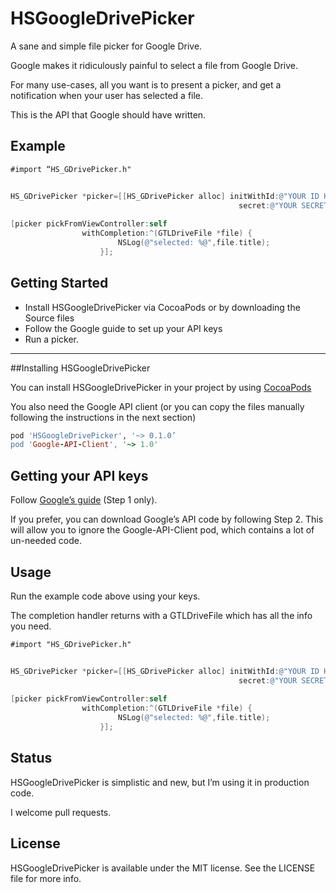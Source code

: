 # HSGoogleDrivePicker
A sane and simple file picker for Google Drive.

Google makes it ridiculously painful to select a file from Google Drive. 

For many use-cases, all you want is to present a picker, and get a notification when your user has selected a file.

This is the API that Google should have written.


## Example

`#import “HS_GDrivePicker.h"`

```objective-c
    
HS_GDrivePicker *picker=[[HS_GDrivePicker alloc] initWithId:@"YOUR ID HERE"
                                                   secret:@"YOUR SECRET HERE"];
    
[picker pickFromViewController:self
                withCompletion:^(GTLDriveFile *file) {
                        NSLog(@"selected: %@",file.title);
                    }];
```

## Getting Started

- Install HSGoogleDrivePicker via CocoaPods or by downloading the Source files
- Follow the Google guide to set up your API keys
- Run a picker.


---
##Installing HSGoogleDrivePicker

You can install HSGoogleDrivePicker in your project by using [CocoaPods](https://github.com/cocoapods/cocoapods)

You also need the Google API client (or you can copy the files manually following the instructions in the next section)

```Ruby
pod 'HSGoogleDrivePicker', '~> 0.1.0’
pod 'Google-API-Client', '~> 1.0'

```


## Getting your API keys

Follow [Google’s guide](https://developers.google.com/drive/ios/quickstart) (Step 1 only).

If you prefer, you can download Google’s API code by following Step 2. This will allow you to ignore the Google-API-Client pod, which contains a lot of un-needed code.

## Usage

Run the example code above using your keys.

The completion handler returns with a GTLDriveFile which has all the info you need. 

`#import "HS_GDrivePicker.h"`

```objective-c
    
HS_GDrivePicker *picker=[[HS_GDrivePicker alloc] initWithId:@"YOUR ID HERE"
                                                   secret:@"YOUR SECRET HERE"];
    
[picker pickFromViewController:self
                withCompletion:^(GTLDriveFile *file) {
                        NSLog(@"selected: %@",file.title);
                    }];
```


## Status

HSGoogleDrivePicker is simplistic and new, but I’m using it in production code. 

I welcome pull requests.

## License

HSGoogleDrivePicker is available under the MIT license. See the LICENSE file for more info.